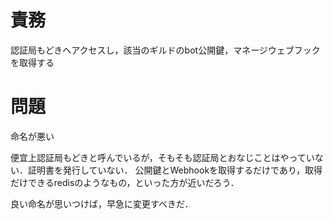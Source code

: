 # 責務
認証局もどきへアクセスし，該当のギルドのbot公開鍵，マネージウェブフックを取得する

# 問題
命名が悪い

便宜上認証局もどきと呼んでいるが，そもそも認証局とおなじことはやっていない．証明書を発行していない．
公開鍵とWebhookを取得するだけであり，取得だけできるredisのようなもの，といった方が近いだろう．

良い命名が思いつけば，早急に変更すべきだ．